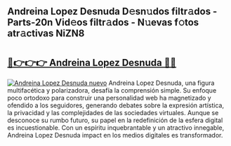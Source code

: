 ## Andreina Lopez Desnuda D𝚎sn𝚞dos filtr𝚊dos - Parts-20n Vid𝚎os filtr𝚊dos - N𝚞evas f𝚘tos atr𝚊ctivas NiZN8

# <h2><a href="http://mb88gjw.tromn.icu/?c=Andreina+Lopez+Desnuda">🔗👉👉👉 Andreina Lopez Desnuda 🔗🔗</a></h2>

[![Andreina Lopez Desnuda nuevo](https://i.imgur.com/pEAQMta.gif)](http://mb88gjw.tromn.icu/?c=Andreina+Lopez+Desnuda)
Andreina Lopez Desnuda, una figura multifacética y polarizadora, desafía la comprensión simple. Su enfoque poco ortodoxo para construir una personalidad web ha magnetizado y ofendido a los seguidores, generando debates sobre la expresión artística, la privacidad y las complejidades de las sociedades virtuales. Aunque se desconoce su rumbo futuro, su papel en la redefinición de la esfera digital es incuestionable. Con un espíritu inquebrantable y un atractivo innegable, Andreina Lopez Desnuda impact en los medios digitales es transformador.
